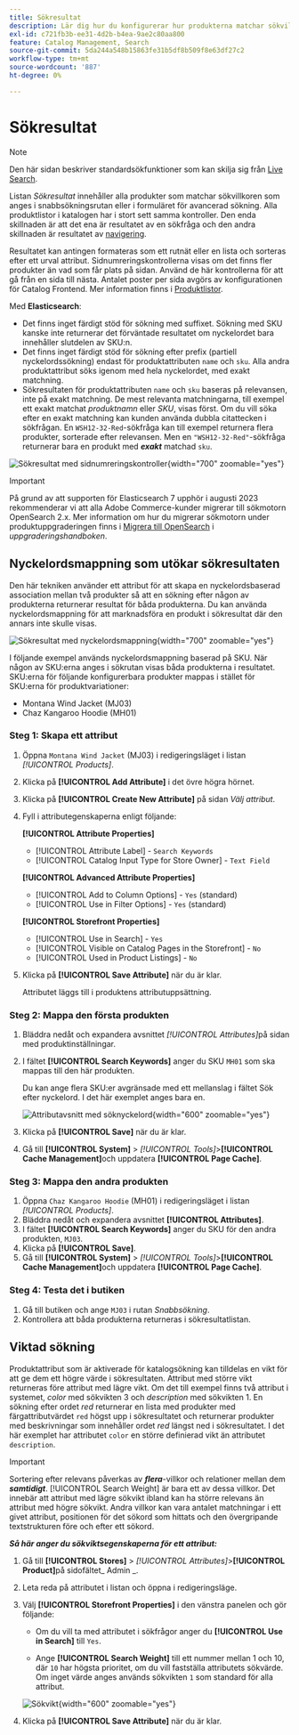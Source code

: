 ```yaml
---
title: Sökresultat
description: Lär dig hur du konfigurerar hur produkterna matchar sökvillkoren som anges i snabbsökningsrutan eller i formuläret för avancerad sökning.
exl-id: c721fb3b-ee31-4d2b-b4ea-9ae2c80aa800
feature: Catalog Management, Search
source-git-commit: 5da244a548b15863fe31b5df8b509f8e63df27c2
workflow-type: tm+mt
source-wordcount: '887'
ht-degree: 0%

---
```


# Sökresultat

>[!NOTE]
>
>Den här sidan beskriver standardsökfunktioner som kan skilja sig från [Live Search](https://experienceleague.adobe.com/docs/commerce/live-search/overview.html).

Listan _Sökresultat_ innehåller alla produkter som matchar sökvillkoren som anges i snabbsökningsrutan eller i formuläret för avancerad sökning. Alla produktlistor i katalogen har i stort sett samma kontroller. Den enda skillnaden är att det ena är resultatet av en sökfråga och den andra skillnaden är resultatet av [navigering](navigation.md).

Resultatet kan antingen formateras som ett rutnät eller en lista och sorteras efter ett urval attribut. Sidnumreringskontrollerna visas om det finns fler produkter än vad som får plats på sidan. Använd de här kontrollerna för att gå från en sida till nästa. Antalet poster per sida avgörs av konfigurationen för Catalog Frontend. Mer information finns i [Produktlistor](navigation-product-listings.md).

Med **Elasticsearch**:

- Det finns inget färdigt stöd för sökning med suffixet. Sökning med SKU kanske inte returnerar det förväntade resultatet om nyckelordet bara innehåller slutdelen av SKU:n.
- Det finns inget färdigt stöd för sökning efter prefix (partiell nyckelordssökning) endast för produktattributen `name` och `sku`. Alla andra produktattribut söks igenom med hela nyckelordet, med exakt matchning.
- Sökresultaten för produktattributen `name` och `sku` baseras på relevansen, inte på exakt matchning. De mest relevanta matchningarna, till exempel ett exakt matchat _produktnamn_ eller _SKU_, visas först. Om du vill söka efter en exakt matchning kan kunden använda dubbla citattecken i sökfrågan. En `WSH12-32-Red`-sökfråga kan till exempel returnera flera produkter, sorterade efter relevansen. Men en `"WSH12-32-Red"`-sökfråga returnerar bara en produkt med **_exakt_** matchad `sku`.

![Sökresultat med sidnumreringskontroller](./assets/storefront-search-results-shorts.png){width="700" zoomable="yes"}

>[!IMPORTANT]
>
>På grund av att supporten för Elasticsearch 7 upphör i augusti 2023 rekommenderar vi att alla Adobe Commerce-kunder migrerar till sökmotorn OpenSearch 2.x. Mer information om hur du migrerar sökmotorn under produktuppgraderingen finns i [Migrera till OpenSearch](https://experienceleague.adobe.com/docs/commerce-operations/upgrade-guide/prepare/opensearch-migration.html) i _uppgraderingshandboken_.

## Nyckelordsmappning som utökar sökresultaten

Den här tekniken använder ett attribut för att skapa en nyckelordsbaserad association mellan två produkter så att en sökning efter någon av produkterna returnerar resultat för båda produkterna. Du kan använda nyckelordsmappning för att marknadsföra en produkt i sökresultat där den annars inte skulle visas.

![Sökresultat med nyckelordsmappning](./assets/storefront-search-results-extended.png){width="700" zoomable="yes"}

I följande exempel används nyckelordsmappning baserad på SKU. När någon av SKU:erna anges i sökrutan visas båda produkterna i resultatet. SKU:erna för följande konfigurerbara produkter mappas i stället för SKU:erna för produktvariationer:

- Montana Wind Jacket (MJ03)
- Chaz Kangaroo Hoodie (MH01)

### Steg 1: Skapa ett attribut

1. Öppna `Montana Wind Jacket` (MJ03) i redigeringsläget i listan _[!UICONTROL Products]_.
1. Klicka på **[!UICONTROL Add Attribute]** i det övre högra hörnet.
1. Klicka på **[!UICONTROL Create New Attribute]** på sidan _Välj attribut_.
1. Fyll i attributegenskaperna enligt följande:

   **[!UICONTROL Attribute Properties]**

   - [!UICONTROL Attribute Label] - `Search Keywords`
   - [!UICONTROL Catalog Input Type for Store Owner] - `Text Field`

   **[!UICONTROL Advanced Attribute Properties]**

   - [!UICONTROL Add to Column Options] - `Yes` (standard)
   - [!UICONTROL Use in Filter Options] - `Yes` (standard)

   **[!UICONTROL Storefront Properties]**

   - [!UICONTROL Use in Search] - `Yes`
   - [!UICONTROL Visible on Catalog Pages in the Storefront] - `No`
   - [!UICONTROL Used in Product Listings] - `No`

1. Klicka på **[!UICONTROL Save Attribute]** när du är klar.

   Attributet läggs till i produktens attributuppsättning.

### Steg 2: Mappa den första produkten

1. Bläddra nedåt och expandera avsnittet _[!UICONTROL Attributes]_&#x200B;på sidan med produktinställningar.
1. I fältet **[!UICONTROL Search Keywords]** anger du SKU `MH01` som ska mappas till den här produkten.

   Du kan ange flera SKU:er avgränsade med ett mellanslag i fältet Sök efter nyckelord. I det här exemplet anges bara en.

   ![Attributavsnitt med söknyckelord](./assets/search-keywords-attribute.png){width="600" zoomable="yes"}

1. Klicka på **[!UICONTROL Save]** när du är klar.
1. Gå till **[!UICONTROL System]** > _[!UICONTROL Tools]_>**[!UICONTROL Cache Management]**&#x200B;och uppdatera **[!UICONTROL Page Cache]**.

### Steg 3: Mappa den andra produkten

1. Öppna `Chaz Kangaroo Hoodie` (MH01) i redigeringsläget i listan _[!UICONTROL Products]_.
1. Bläddra nedåt och expandera avsnittet **[!UICONTROL Attributes]**.
1. I fältet **[!UICONTROL Search Keywords]** anger du SKU för den andra produkten, `MJ03`.
1. Klicka på **[!UICONTROL Save]**.
1. Gå till **[!UICONTROL System]** > _[!UICONTROL Tools]_>**[!UICONTROL Cache Management]**&#x200B;och uppdatera **[!UICONTROL Page Cache]**.

### Steg 4: Testa det i butiken

1. Gå till butiken och ange `MJ03` i rutan _Snabbsökning_.
1. Kontrollera att båda produkterna returneras i sökresultatlistan.

## Viktad sökning

Produktattribut som är aktiverade för katalogsökning kan tilldelas en vikt för att ge dem ett högre värde i sökresultaten. Attribut med större vikt returneras före attribut med lägre vikt. Om det till exempel finns två attribut i systemet, _color_ med sökvikten 3 och _description_ med sökvikten 1. En sökning efter ordet _red_ returnerar en lista med produkter med färgattributvärdet `red` högst upp i sökresultatet och returnerar produkter med beskrivningar som innehåller ordet _red_ längst ned i sökresultatet. I det här exemplet har attributet `color` en större definierad vikt än attributet `description`.

>[!IMPORTANT]
>
>Sortering efter relevans påverkas av **_flera_**-villkor och relationer mellan dem **_samtidigt_**. [!UICONTROL Search Weight] är bara ett av dessa villkor. Det innebär att attribut med lägre sökvikt ibland kan ha större relevans än attribut med högre sökvikt. Andra villkor kan vara antalet matchningar i ett givet attribut, positionen för det sökord som hittats och den övergripande textstrukturen före och efter ett sökord.

**_Så här anger du sökviktsegenskaperna för ett attribut:_**

1. Gå till **[!UICONTROL Stores]** > _[!UICONTROL Attributes]_>**[!UICONTROL Product]**&#x200B;på sidofältet_ Admin _.

1. Leta reda på attributet i listan och öppna i redigeringsläge.

1. Välj **[!UICONTROL Storefront Properties]** i den vänstra panelen och gör följande:

   - Om du vill ta med attributet i sökfrågor anger du **[!UICONTROL Use in Search]** till `Yes`.

   - Ange **[!UICONTROL Search Weight]** till ett nummer mellan 1 och 10, där `10` har högsta prioritet, om du vill fastställa attributets sökvärde. Om inget värde anges används sökvikten `1` som standard för alla attribut.

   ![Sökvikt](./assets/search-weight.png){width="600" zoomable="yes"}

1. Klicka på **[!UICONTROL Save Attribute]** när du är klar.
